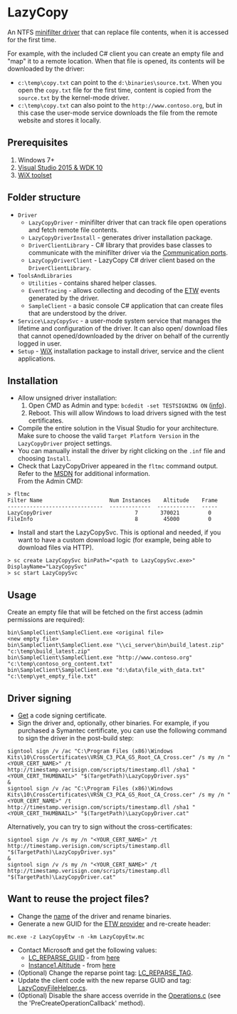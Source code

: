 LazyCopy
=============

An NTFS [minifilter driver](https://msdn.microsoft.com/en-us/library/windows/hardware/ff540402%28v=vs.85%29.aspx?f=255&MSPPError=-2147217396) that can replace file contents, when it is accessed for the first time.

For example, with the included C# client you can create an empty file and "map" it to a remote location. When that file is opened, its contents will be downloaded by the driver:
* `c:\temp\copy.txt` can point to the `d:\binaries\source.txt`. When you open the `copy.txt` file for the first time, content is copied from the `source.txt` by the kernel-mode driver.
* `c:\temp\copy.txt` can also point to the `http://www.contoso.org`, but in this case the user-mode service downloads the file from the remote website and stores it locally.

Prerequisites
-------

1. Windows 7+
2. [Visual Studio 2015 & WDK 10](https://msdn.microsoft.com/en-us/windows/hardware/dn913721.aspx)
3. [WiX toolset](https://wix.codeplex.com/releases/view/610859)

Folder structure
-------

- `Driver`
  - `LazyCopyDriver` - minifilter driver that can track file open operations and fetch remote file contents.
  - `LazyCopyDriverInstall` - generates driver installation package.
  - `DriverClientLibrary` - C# library that provides base classes to communicate with the minifilter driver via the [Communication ports](https://msdn.microsoft.com/en-us/library/windows/hardware/ff541931(v=vs.85).aspx).
  - `LazyCopyDriverClient` - LazyCopy C# driver client based on the `DriverClientLibrary`.
- `ToolsAndLibraries`
  - `Utilities` - contains shared helper classes.
  - `EventTracing` - allows collecting and decoding of the [ETW](https://msdn.microsoft.com/en-us/library/windows/desktop/bb968803(v=vs.85).aspx) events generated by the driver.
  - `SampleClient` - a basic console C# application that can create files that are understood by the driver.
- `Service\LazyCopySvc` - a user-mode system service that manages the lifetime and configuration of the driver. It can also open/ download files that cannot opened/downloaded by the driver on behalf of the currently logged in user.
- `Setup` - [WiX](http://wixtoolset.org/) installation package to install driver, service and the client applications.

Installation
-------

* Allow unsigned driver installation:
   1. Open CMD as Admin and type: `bcdedit -set TESTSIGNING ON` ([info](https://msdn.microsoft.com/en-us/library/windows/hardware/ff553484(v=vs.85).aspx)).
   2. Reboot. This will allow Windows to load drivers signed with the test certificates.
* Compile the entire solution in the Visual Studio for your architecture. Make sure to choose the valid `Target Platform Version` in the `LazyCopyDriver` project settings.
* You can manually install the driver by right clicking on the `.inf` file and choosing `Install`.
* Check that LazyCopyDriver appeared in the `fltmc` command output.
<br/>Refer to the [MSDN](https://msdn.microsoft.com/en-us/library/windows/hardware/ff548166(v=vs.85).aspx) for additional information.
<br/>From the Admin CMD:
```
> fltmc
Filter Name                     Num Instances    Altitude    Frame
------------------------------  -------------  ------------  -----
LazyCopyDriver                          7       370021         0
FileInfo                                8        45000         0
```
* Install and start the LazyCopySvc. This is optional and needed, if you want to have a custom download logic (for example, being able to download files via HTTP).
```
> sc create LazyCopySvc binPath="<path to LazyCopySvc.exe>" DisplayName="LazyCopySvc"
> sc start LazyCopySvc
```

Usage
-------

Create an empty file that will be fetched on the first access (admin permissions are required):
```
bin\SampleClient\SampleClient.exe <original file>                    <new empty file>
bin\SampleClient\SampleClient.exe "\\ci_server\bin\build_latest.zip" "c:\temp\build_latest.zip"
bin\SampleClient\SampleClient.exe "http://www.contoso.org"           "c:\temp\contoso_org_content.txt"
bin\SampleClient\SampleClient.exe "d:\data\file_with_data.txt"       "c:\temp\yet_empty_file.txt"
```

Driver signing
-------

* [Get](https://msdn.microsoft.com/en-us/library/windows/hardware/hh801887.aspx) a code signing certificate.
* Sign the driver and, optionally, other binaries.
   For example, if you purchased a Symantec certificate, you can use the following command to sign the driver in the post-build step:
```
signtool sign /v /ac "C:\Program Files (x86)\Windows Kits\10\CrossCertificates\VRSN_C3_PCA_G5_Root_CA_Cross.cer" /s my /n "<YOUR_CERT_NAME>" /t http://timestamp.verisign.com/scripts/timestamp.dll /sha1 "<YOUR_CERT_THUMBNAIL>" "$(TargetPath)\LazyCopyDriver.sys"
&
signtool sign /v /ac "C:\Program Files (x86)\Windows Kits\10\CrossCertificates\VRSN_C3_PCA_G5_Root_CA_Cross.cer" /s my /n "<YOUR_CERT_NAME>" /t http://timestamp.verisign.com/scripts/timestamp.dll /sha1 "<YOUR_CERT_THUMBNAIL>" "$(TargetPath)\LazyCopyDriver.cat"
```
Alternatively, you can try to sign without the cross-certificates:
```
signtool sign /v /s my /n "<YOUR_CERT_NAME>" /t http://timestamp.verisign.com/scripts/timestamp.dll "$(TargetPath)\LazyCopyDriver.sys"
&
signtool sign /v /s my /n "<YOUR_CERT_NAME>" /t http://timestamp.verisign.com/scripts/timestamp.dll "$(TargetPath)\LazyCopyDriver.cat"
```
Want to reuse the project files?
-------

* Change the [name](Driver/LazyCopyDriver/LazyCopyDriver.inf) of the driver and rename binaries.
* Generate a new GUID for the [ETW provider](Driver/LazyCopyDriver/LazyCopyEtw.mc) and re-create header:
```
mc.exe -z LazyCopyEtw -n -km LazyCopyEtw.mc
```
* Contact Microsoft and get the following values:
  - [LC_REPARSE_GUID](Driver/LazyCopyDriver/LazyCopyDriver.c) - from [here](https://msdn.microsoft.com/en-us/library/windows/hardware/dn641624(v=vs.85).aspx)
  - [Instance1.Altitude](Driver/LazyCopyDriver/LazyCopyDriver.inf) - from [here](https://msdn.microsoft.com/en-us/library/windows/hardware/dn508284(v=vs.85).aspx)
* (Optional) Change the reparse point tag: [LC_REPARSE_TAG](Driver/LazyCopyDriver/Globals.h).
* Update the client code with the new reparse GUID and tag: [LazyCopyFileHelper.cs](Driver/LazyCopyDriverClient/LazyCopyFileHelper.cs).
* (Optional) Disable the share access override in the [Operations.c](Driver/LazyCopyDriver/Operations.c) (see the 'PreCreateOperationCallback' method).
